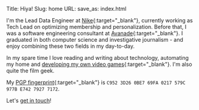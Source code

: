 Title: Hiya!
Slug: home
URL:
save_as: index.html

I'm the Lead Data Engineer at [Nike](https://nike.com){:target="_blank"}, currently working as Tech Lead on optimizing membership and personalization. Before that, I was a software engineering consultant at [Avanade](https://avanade.com){:target="_blank"}. 
I graduated in both computer science and investigative journalism - and enjoy combining these two fields in my day-to-day.

In my spare time I love reading and writing about technology, automating my home and [developing my own video games](https://marcsleegers.com/splash/){:target="_blank"}. I'm also quite the film geek.

My [PGP fingerprint](https://keybase.io/marcardioid){:target="_blank"} is ```C952 3D26 0BE7 69FA 0217 579C 977B E742 7927 7172```.

Let's [get in touch](mailto:mail@marcsleegers.com)!
